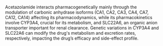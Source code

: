 Acetazolamide interacts pharmacogenetically mainly through the modulation of carbonic anhydrase isoforms (CA1, CA2, CA3, CA4, CA7, CA12, CA14) affecting its pharmacodynamics, while its pharmacokinetics involve CYP3A4, crucial for its metabolism, and SLC22A6, an organic anion transporter important for renal clearance. Genetic variations in CYP3A4 and SLC22A6 can modify the drug's metabolism and excretion rates, respectively, impacting the drug’s efficacy and side-effect profile.